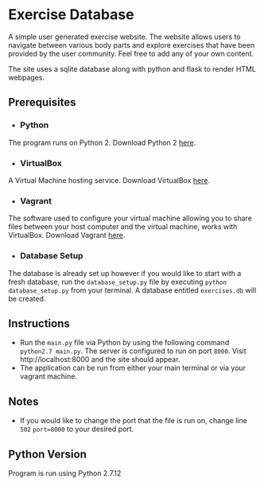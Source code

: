 # Exercise Database
A simple user generated exercise website. The website allows users to navigate between various body parts and explore exercises that have been provided by the user community. Feel free to add any of your own content.

The site uses a sqlite database along with python and flask to render HTML webpages.


## Prerequisites

* ### Python
The program runs on Python 2.
Download Python 2 [here](https://www.python.org/downloads/).

* ### VirtualBox
A Virtual Machine hosting service. Download VirtualBox [here](https://www.virtualbox.org/wiki/Download_Old_Builds_5_1).

* ### Vagrant
The software used to configure your virtual machine allowing you to share files between your host computer and the virtual machine, works with VirtualBox. Download Vagrant [here](https://www.vagrantup.com/downloads.html).

* ### Database Setup
The database is already set up however if you would like to start with a fresh database, run the ```database_setup.py``` file by executing ```python database_setup.py``` from your terminal. A database entitled ```exercises.db``` will be created.

## Instructions
* Run the ```main.py``` file via Python by using the following command ```python2.7 main.py```. The server is configured to run on port ```8000```. Visit http://localhost:8000 and the site should appear.
* The application can be run from either your main terminal or via your vagrant machine.

## Notes
* If you would like to change the port that the file is run on, change line ```502``` ```port=8000``` to your desired port.

## Python Version

Program is run using Python 2.7.12

